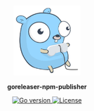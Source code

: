 <!--suppress HtmlDeprecatedAttribute -->
<p align="center">
  <a href="https://github.com/evg4b/goreleaser-npm-publisher" title="goreleaser-npm-publisher">
    <img alt="goreleaser-npm-publisher logo" width="30%" src="https://raw.githubusercontent.com/evg4b/goreleaser-npm-publisher/main/.github/logo.svg">
  </a>
</p>
<p align="center">
  <b>goreleaser-npm-publisher</b>
</p>
<p align="center">
  <a href="https://go.dev">
    <img alt="Go version" src="https://img.shields.io/github/go-mod/go-version/evg4b/goreleaser-npm-publisher?label=go">
  </a>
  <a href="https://github.com/evg4b/goreleaser-npm-publisher/blob/main/LICENSE">
    <img alt="License" src="https://img.shields.io/github/license/evg4b/goreleaser-npm-publisher?label=license&branch=develop">
  </a>
</p>
